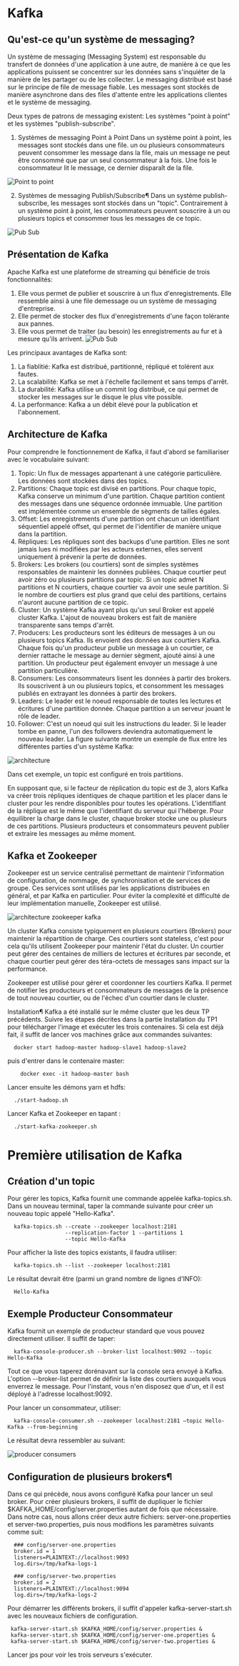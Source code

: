 # Kafka
## Qu'est-ce qu'un système de messaging?
Un système de messaging (Messaging System) est responsable du transfert de données d'une application à une autre, de manière à ce que les applications puissent se concentrer sur les données sans s'inquiéter de la manière de les partager ou de les collecter. Le messaging distribué est basé sur le principe de file de message fiable. Les messages sont stockés de manière asynchrone dans des files d'attente entre les applications clientes et le système de messaging.

Deux types de patrons de messaging existent: Les systèmes "point à point" et les systèmes "publish-subscribe".

1. Systèmes de messaging Point à Point
Dans un système point à point, les messages sont stockés dans une file. un ou plusieurs consommateurs peuvent consommer les message dans la file, mais un message ne peut être consommé que par un seul consommateur à la fois. Une fois le consommateur lit le message, ce dernier disparaît de la file.

![Point to point](./resources/point-to-point.gif)

2. Systèmes de messaging Publish/Subscribe¶
Dans un système publish-subscribe, les messages sont stockés dans un "topic". Contrairement à un système point à point, les consommateurs peuvent souscrire à un ou plusieurs topics et consommer tous les messages de ce topic.

![Pub Sub](./resources/pub-sub.gif)

## Présentation de Kafka
Apache Kafka est une plateforme de streaming qui bénéficie de trois fonctionnalités:

1. Elle vous permet de publier et souscrire à un flux d'enregistrements. Elle ressemble ainsi à une file demessage ou un système de messaging d'entreprise.
2. Elle permet de stocker des flux d'enregistrements d'une façon tolérante aux pannes.
3. Elle vous permet de traiter (au besoin) les enregistrements au fur et à mesure qu'ils arrivent.
![Pub Sub](./resources/kafka.png)

Les principaux avantages de Kafka sont:

1. La fiablitié: Kafka est distribué, partitionné, répliqué et tolérent aux fautes.
2. La scalabilité: Kafka se met à l'échelle facilement et sans temps d'arrêt.
3. La durabilité: Kafka utilise un commit log distribué, ce qui permet de stocker les messages sur le disque le plus vite possible.
4. La performance: Kafka a un débit élevé pour la publication et l'abonnement.
## Architecture de Kafka
Pour comprendre le fonctionnement de Kafka, il faut d'abord se familiariser avec le vocabulaire suivant:

1. Topic: Un flux de messages appartenant à une catégorie particulière. Les données sont stockées dans des topics.
2. Partitions: Chaque topic est divisé en partitions. Pour chaque topic, Kafka conserve un minimum d'une partition. Chaque partition contient des messages dans une séquence ordonnée immuable. Une partition est implémentée comme un ensemble de sègments de tailles égales.
3. Offset: Les enregistrements d'une partition ont chacun un identifiant séquentiel appelé offset, qui permet de l'identifier de manière unique dans la partition.
4. Répliques: Les répliques sont des backups d'une partition. Elles ne sont jamais lues ni modifiées par les acteurs externes, elles servent uniquement à prévenir la perte de données.
5. Brokers: Les brokers (ou courtiers) sont de simples systèmes responsables de maintenir les données publiées. Chaque courtier peut avoir zéro ou plusieurs partitions par topic. Si un topic admet N partitions et N courtiers, chaque courtier va avoir une seule partition. Si le nombre de courtiers est plus grand que celui des partitions, certains n'auront aucune partition de ce topic.
6. Cluster: Un système Kafka ayant plus qu'un seul Broker est appelé cluster Kafka. L'ajout de nouveau brokers est fait de manière transparente sans temps d'arrêt.
7. Producers: Les producteurs sont les éditeurs de messages à un ou plusieurs topics Kafka. Ils envoient des données aux courtiers Kafka. Chaque fois qu'un producteur publie un message à un courtier, ce dernier rattache le message au dernier sègment, ajouté ainsi à une partition. Un producteur peut également envoyer un message à une partition particulière.
8. Consumers: Les consommateurs lisent les données à partir des brokers. Ils souscrivent à un ou plusieurs topics, et consomment les messages publiés en extrayant les données à partir des brokers.
9. Leaders: Le leader est le noeud responsable de toutes les lectures et écritures d'une partition donnée. Chaque partition a un serveur jouant le rôle de leader.
10. Follower: C'est un noeud qui suit les instructions du leader. Si le leader tombe en panne, l'un des followers deviendra automatiquement le nouveau leader.
La figure suivante montre un exemple de flux entre les différentes parties d'un système Kafka:

![architecture](./resources/archi.jpg)

Dans cet exemple, un topic est configuré en trois partitions.

En supposant que, si le facteur de réplication du topic est de 3, alors Kafka va créer trois répliques identiques de chaque partition et les placer dans le cluster pour les rendre disponibles pour toutes les opérations. L'identifiant de la réplique est le même que l'identifiant du serveur qui l'héberge. Pour équilibrer la charge dans le cluster, chaque broker stocke une ou plusieurs de ces partitions. Plusieurs producteurs et consommateurs peuvent publier et extraire les messages au même moment.

## Kafka et Zookeeper
Zookeeper est un service centralisé permettant de maintenir l'information de configuration, de nommage, de synchronisation et de services de groupe. Ces services sont utilisés par les applications distribuées en général, et par Kafka en particulier. Pour éviter la complexité et difficulté de leur implémentation manuelle, Zookeeper est utilisé.

![architecture zookeeper kafka](./resources/zookeeper-kafka.png)

Un cluster Kafka consiste typiquement en plusieurs courtiers (Brokers) pour maintenir la répartition de charge. Ces courtiers sont stateless, c'est pour cela qu'ils utilisent Zookeeper pour maintenir l'état du cluster. Un courtier peut gérer des centaines de milliers de lectures et écritures par seconde, et chaque courtier peut gérer des téra-octets de messages sans impact sur la performance.

Zookeeper est utilisé pour gérer et coordonner les courtiers Kafka. Il permet de notifier les producteurs et consommateurs de messages de la présence de tout nouveau courtier, ou de l'échec d'un courtier dans le cluster.

Installation¶
Kafka a été installé sur le même cluster que les deux TP précédents. Suivre les étapes décrites dans la partie Installation du TP1 pour télécharger l'image et exécuter les trois contenaires. Si cela est déjà fait, il suffit de lancer vos machines grâce aux commandes suivantes:

```
  docker start hadoop-master hadoop-slave1 hadoop-slave2
```
puis d'entrer dans le contenaire master:

```
    docker exec -it hadoop-master bash
```
Lancer ensuite les démons yarn et hdfs:
```
  ./start-hadoop.sh
```
Lancer Kafka et Zookeeper en tapant :
```
  ./start-kafka-zookeeper.sh
```

# Première utilisation de Kafka
## Création d'un topic
Pour gérer les topics, Kafka fournit une commande appelée kafka-topics.sh.
Dans un nouveau terminal, taper la commande suivante pour créer un nouveau topic appelé "Hello-Kafka".

```
  kafka-topics.sh --create --zookeeper localhost:2181
                  --replication-factor 1 --partitions 1
                  --topic Hello-Kafka
```

Pour afficher la liste des topics existants, il faudra utiliser:

```
  kafka-topics.sh --list --zookeeper localhost:2181
```
Le résultat devrait être (parmi un grand nombre de lignes d'INFO):

```
  Hello-Kafka
```
## Exemple Producteur Consommateur
Kafka fournit un exemple de producteur standard que vous pouvez directement utiliser. Il suffit de taper:

```
  kafka-console-producer.sh --broker-list localhost:9092 --topic Hello-Kafka
```
Tout ce que vous taperez dorénavant sur la console sera envoyé à Kafka. L'option --broker-list permet de définir la liste des courtiers auxquels vous enverrez le message. Pour l'instant, vous n'en disposez que d'un, et il est déployé à l'adresse localhost:9092.

Pour lancer un consommateur, utiliser:

```
  kafka-console-consumer.sh --zookeeper localhost:2181 —topic Hello-Kafka --from-beginning
```
Le résultat devra ressembler au suivant:

![producer consumers](./resources/prod-cons.png)

## Configuration de plusieurs brokers¶
Dans ce qui précède, nous avons configuré Kafka pour lancer un seul broker. Pour créer plusieurs brokers, il suffit de dupliquer le fichier $KAFKA_HOME/config/server.properties autant de fois que nécessaire. Dans notre cas, nous allons créer deux autre fichiers: server-one.properties et server-two.properties, puis nous modifions les paramètres suivants comme suit:
```
  ### config/server-one.properties
  broker.id = 1
  listeners=PLAINTEXT://localhost:9093
  log.dirs=/tmp/kafka-logs-1

  ### config/server-two.properties
  broker.id = 2
  listeners=PLAINTEXT://localhost:9094
  log.dirs=/tmp/kafka-logs-2
```

Pour démarrer les différents brokers, il suffit d'appeler kafka-server-start.sh avec les nouveaux fichiers de configuration.

```
 kafka-server-start.sh $KAFKA_HOME/config/server.properties &
 kafka-server-start.sh $KAFKA_HOME/config/server-one.properties &
 kafka-server-start.sh $KAFKA_HOME/config/server-two.properties &
```
Lancer jps pour voir les trois serveurs s'exécuter.
